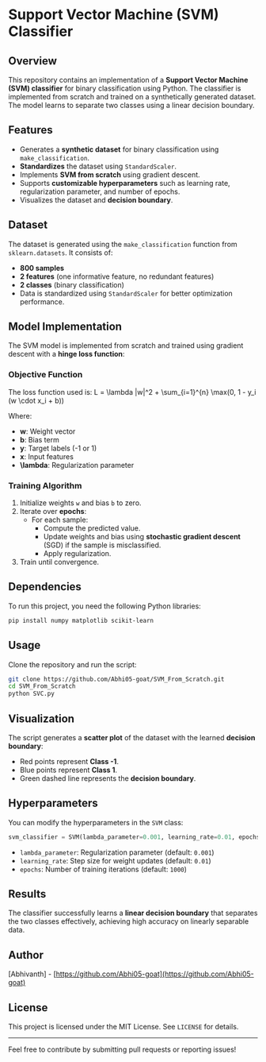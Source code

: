 # Support Vector Machine (SVM) Classifier

## Overview

This repository contains an implementation of a **Support Vector Machine (SVM) classifier** for binary classification using Python. The classifier is implemented from scratch and trained on a synthetically generated dataset. The model learns to separate two classes using a linear decision boundary.

## Features

- Generates a **synthetic dataset** for binary classification using `make_classification`.
- **Standardizes** the dataset using `StandardScaler`.
- Implements **SVM from scratch** using gradient descent.
- Supports **customizable hyperparameters** such as learning rate, regularization parameter, and number of epochs.
- Visualizes the dataset and **decision boundary**.

## Dataset

The dataset is generated using the `make_classification` function from `sklearn.datasets`. It consists of:

- **800 samples**
- **2 features** (one informative feature, no redundant features)
- **2 classes** (binary classification)
- Data is standardized using `StandardScaler` for better optimization performance.

## Model Implementation

The SVM model is implemented from scratch and trained using gradient descent with a **hinge loss function**:

### Objective Function

The loss function used is:
L = \lambda \|w\|^2 + \sum_{i=1}^{n} \max(0, 1 - y_i (w \cdot x_i + b))

Where:

- **w**: Weight vector
- **b**: Bias term
- **y**: Target labels (-1 or 1)
- **x**: Input features
- **\lambda**: Regularization parameter

### Training Algorithm

1. Initialize weights `w` and bias `b` to zero.
2. Iterate over **epochs**:
   - For each sample:
     - Compute the predicted value.
     - Update weights and bias using **stochastic gradient descent** (SGD) if the sample is misclassified.
     - Apply regularization.
3. Train until convergence.

## Dependencies

To run this project, you need the following Python libraries:

```bash
pip install numpy matplotlib scikit-learn
```

## Usage

Clone the repository and run the script:

```bash
git clone https://github.com/Abhi05-goat/SVM_From_Scratch.git
cd SVM_From_Scratch
python SVC.py
```

## Visualization

The script generates a **scatter plot** of the dataset with the learned **decision boundary**:

- Red points represent **Class -1**.
- Blue points represent **Class 1**.
- Green dashed line represents the **decision boundary**.

## Hyperparameters

You can modify the hyperparameters in the `SVM` class:

```python
svm_classifier = SVM(lambda_parameter=0.001, learning_rate=0.01, epochs=1000)
```

- `lambda_parameter`: Regularization parameter (default: `0.001`)
- `learning_rate`: Step size for weight updates (default: `0.01`)
- `epochs`: Number of training iterations (default: `1000`)

## Results

The classifier successfully learns a **linear decision boundary** that separates the two classes effectively, achieving high accuracy on linearly separable data.

## Author

[Abhivanth] - [https://github.com/Abhi05-goat](https://github.com/Abhi05-goat)

## License

This project is licensed under the MIT License. See `LICENSE` for details.

---

Feel free to contribute by submitting pull requests or reporting issues!
